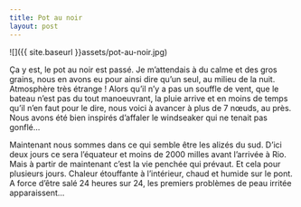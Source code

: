 ```yaml
---
title: Pot au noir
layout: post
---
```


![]({{ site.baseurl }}assets/pot-au-noir.jpg)

Ça y est, le pot au noir est passé. Je m’attendais à du calme et des gros grains, nous en avons eu pour ainsi dire qu’un seul, au milieu de la nuit.  Atmosphère très étrange ! Alors qu’il n’y a pas un souffle de vent, que le bateau n’est pas du tout manoeuvrant, la pluie arrive et en moins de temps qu’il n’en faut pour le dire, nous voici à avancer à plus de 7 nœuds, au près. Nous avons été bien inspirés d’affaler le windseaker qui ne tenait pas gonflé…

Maintenant nous sommes dans ce qui semble être les alizés du sud. D’ici deux jours ce sera l’équateur et moins de 2000 milles avant l’arrivée à Rio. Mais à partir de maintenant c’est la vie penchée qui prévaut. Et cela pour plusieurs jours. Chaleur étouffante à l’intérieur, chaud et humide sur le pont. A force d’être salé 24 heures sur 24, les premiers problèmes de peau irritée apparaissent…
